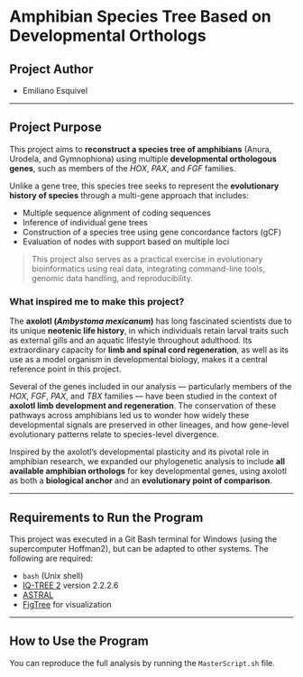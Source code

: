 # Amphibian Species Tree Based on Developmental Orthologs

## Project Author

- Emiliano Esquivel

---

## Project Purpose

This project aims to **reconstruct a species tree of amphibians** (Anura, Urodela, and Gymnophiona) using multiple **developmental orthologous genes**, such as members of the *HOX*, *PAX*, and *FGF* families.

Unlike a gene tree, this species tree seeks to represent the **evolutionary history of species** through a multi-gene approach that includes:

- Multiple sequence alignment of coding sequences  
- Inference of individual gene trees  
- Construction of a species tree using gene concordance factors (gCF)  
- Evaluation of nodes with support based on multiple loci  

> This project also serves as a practical exercise in evolutionary bioinformatics using real data, integrating command-line tools, genomic data handling, and reproducibility.

### What inspired me to make this project?

The **axolotl (*Ambystoma mexicanum*)** has long fascinated scientists due to its unique **neotenic life history**, in which individuals retain larval traits such as external gills and an aquatic lifestyle throughout adulthood. Its extraordinary capacity for **limb and spinal cord regeneration**, as well as its use as a model organism in developmental biology, makes it a central reference point in this project.

Several of the genes included in our analysis — particularly members of the *HOX*, *FGF*, *PAX*, and *TBX* families — have been studied in the context of **axolotl limb development and regeneration**. The conservation of these pathways across amphibians led us to wonder how widely these developmental signals are preserved in other lineages, and how gene-level evolutionary patterns relate to species-level divergence.

Inspired by the axolotl’s developmental plasticity and its pivotal role in amphibian research, we expanded our phylogenetic analysis to include **all available amphibian orthologs** for key developmental genes, using axolotl as both a **biological anchor** and an **evolutionary point of comparison**.

---

## Requirements to Run the Program

This project was executed in a Git Bash terminal for Windows (using the supercomputer Hoffman2), but can be adapted to other systems. The following are required:

- `bash` (Unix shell)  
- [IQ-TREE 2](http://www.iqtree.org/) version 2.2.2.6
- [ASTRAL](https://github.com/smirarab/ASTRAL)
- [FigTree](http://tree.bio.ed.ac.uk/software/figtree/) for visualization  

---

## How to Use the Program

You can reproduce the full analysis by running the `MasterScript.sh` file. 
